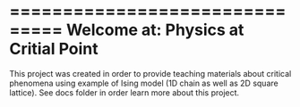 ===============================
Welcome at: Physics at Critial Point
===============================
This project was created in order to provide teaching materials about critical phenomena using example of Ising model (1D chain as well as 2D square lattice). See docs folder in order learn more about this project.
